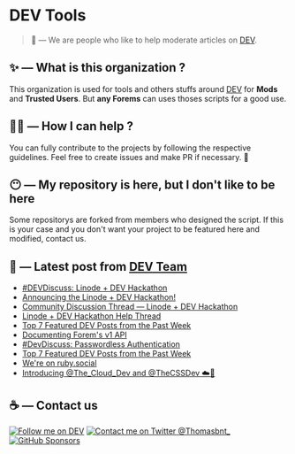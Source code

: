 # DEV Tools

> 🔧 — We are people who like to help moderate articles on [DEV](https://dev.to).

## ✨ — What is this organization ?

This organization is used for tools and others stuffs around [DEV](https://dev.to) for **Mods** and **Trusted Users**. But __any Forems__ can uses thoses scripts for a good use.


## 💪🏼 — How I can help ?

You can fully contribute to the projects by following the respective guidelines. Feel free to create issues and make PR if necessary. 🎉

## 😶 — My repository is here, but I don't like to be here

Some repositorys are forked from members who designed the script. If this is your case and you don't want your project to be featured here and modified, contact us.

## 📝 — Latest post from [DEV Team](https://dev.to/devteam)

<!-- BLOG-POST-LIST:START -->
- [#DEVDiscuss: Linode + DEV Hackathon](https://dev.to/devteam/devdiscuss-linode-dev-hackathon-2f85)
- [Announcing the Linode + DEV Hackathon!](https://dev.to/devteam/announcing-the-linode-dev-hackathon-377p)
- [Community Discussion Thread — Linode + DEV Hackathon](https://dev.to/devteam/community-discussion-thread-linode-dev-hackathon-59k1)
- [Linode + DEV Hackathon Help Thread](https://dev.to/devteam/linode-dev-hackathon-help-thread-1cmo)
- [Top 7 Featured DEV Posts from the Past Week](https://dev.to/devteam/top-7-featured-dev-posts-from-the-past-week-4ffi)
- [Documenting Forem&#39;s v1 API](https://dev.to/devteam/documenting-the-forem-v1-api-15ck)
- [#DevDiscuss: Passwordless Authentication](https://dev.to/devteam/live-devdiscuss-passwordless-authentication-13i2)
- [Top 7 Featured DEV Posts from the Past Week](https://dev.to/devteam/top-7-featured-dev-posts-from-the-past-week-2dkd)
- [We&#39;re on ruby.social](https://dev.to/devteam/were-on-rubysocial-1m3n)
- [Introducing @The_Cloud_Dev and @TheCSSDev ☁️🎨](https://dev.to/devteam/introducing-theclouddev-and-thecssdev-3j7e)
<!-- BLOG-POST-LIST:END -->


## ☕ — Contact us

[![Follow me on DEV](https://img.shields.io/badge/dev.to-%2308090A.svg?&style=for-the-badge&logo=dev.to&logoColor=white&alt=devto)](https://dev.to/thomasbnt)
[![Contact me on Twitter @Thomasbnt_](https://img.shields.io/badge/Contact%20me%20on%20Twitter-%231DA1F2.svg?&style=for-the-badge&logo=twitter&logoColor=white&alt=twitter)](https://twitter.com/messages/1142357270-1142357270?text=Hello,%20I%20contact%20you%20from%20devtotools%20&recipient_id=1142357270) [![GitHub Sponsors](https://img.shields.io/badge/Sponsor%20me-%23EA54AE.svg?&style=for-the-badge&logo=github-sponsors&logoColor=white)](https://github.com/sponsors/thomasbnt)



